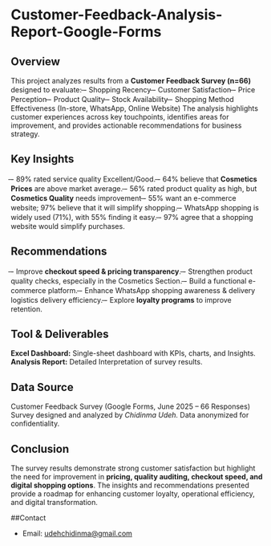 # Customer-Feedback-Analysis-Report-Google-Forms

## Overview
This project analyzes results from a **Customer Feedback Survey (n=66)** designed to evaluate:
̶- Shopping Recency
̶- Customer Satisfaction
̶- Price Perception
̶- Product Quality
̶- Stock Availability
̶- Shopping Method Effectiveness (In-store, WhatsApp, Online Website) 
The analysis highlights customer experiences across key touchpoints, identifies areas for improvement, and provides actionable recommendations for business strategy.

## Key Insights
̶- 89% rated service quality Excellent/Good.
̶- 64% believe that **Cosmetics Prices** are above market average.
̶- 56% rated product quality as high, but **Cosmetics Quality** needs improvement
̶- 55% want an e-commerce website; 97% believe that it will simplify shopping.
̶- WhatsApp shopping is widely used (71%), with 55% finding it easy.
̶- 97% agree that a shopping website would simplify purchases.

## Recommendations
̶- Improve **checkout speed & pricing transparency**.
̶- Strengthen product quality checks, especially in the Cosmetics Section.
̶- Build a functional e-commerce platform.
̶- Enhance WhatsApp shopping awareness & delivery logistics delivery efficiency.
̶- Explore **loyalty programs** to improve retention.

## Tool & Deliverables
**Excel Dashboard:** Single-sheet dashboard with KPIs, charts, and Insights.
**Analysis Report:** Detailed Interpretation of survey results.

## Data Source
Customer Feedback Survey (Google Forms, June 2025 – 66 Responses)
Survey designed and analyzed by *Chidinma Udeh.*
Data anonymized for confidentiality.

## Conclusion
The survey results demonstrate strong customer satisfaction but highlight the need for improvement in **pricing, quality auditing, checkout speed, and digital shopping options**. The insights and recommendations presented provide a roadmap for enhancing customer loyalty, operational efficiency, and digital transformation.

##Contact
- Email: udehchidinma@gmail.com
